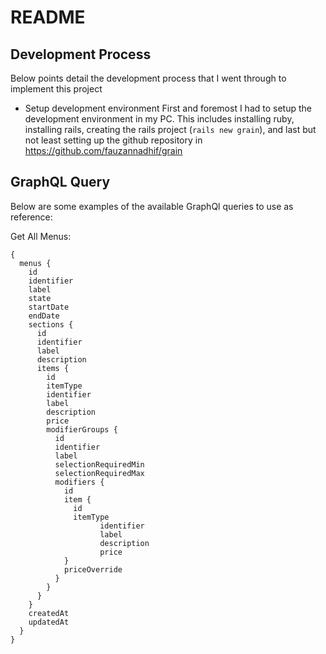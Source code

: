 # README

## Development Process

Below points detail the development process that I went through to implement this project

* Setup development environment
First and foremost I had to setup the development environment in my PC. This includes installing ruby, installing rails, creating the rails project (`rails new grain`), and last but not least setting up the github repository in https://github.com/fauzannadhif/grain

## GraphQL Query

Below are some examples of the available GraphQl queries to use as reference:

Get All Menus:

```
{
  menus {
    id
    identifier
    label
    state
    startDate
    endDate
    sections {
      id
      identifier
      label
      description
      items {
        id
        itemType
        identifier
        label
        description
        price
        modifierGroups {
          id
          identifier
          label
          selectionRequiredMin
          selectionRequiredMax
          modifiers {
            id
            item {
              id
              itemType
        			identifier
        			label
        			description
        			price
            }
            priceOverride
          }
        }
      }
    }
    createdAt
    updatedAt
  }
}
```
